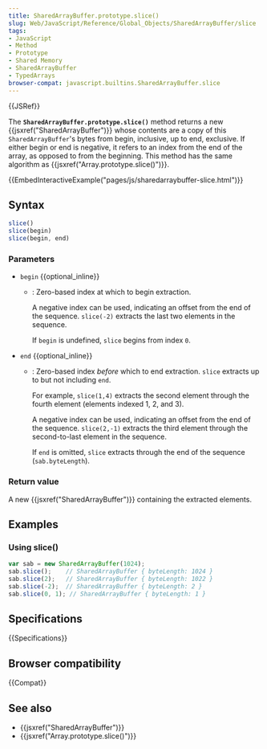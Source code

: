 ```yaml
---
title: SharedArrayBuffer.prototype.slice()
slug: Web/JavaScript/Reference/Global_Objects/SharedArrayBuffer/slice
tags:
- JavaScript
- Method
- Prototype
- Shared Memory
- SharedArrayBuffer
- TypedArrays
browser-compat: javascript.builtins.SharedArrayBuffer.slice
---
```

{{JSRef}}

The **`SharedArrayBuffer.prototype.slice()`** method returns a new
{{jsxref("SharedArrayBuffer")}} whose contents are a copy of this
`SharedArrayBuffer`'s bytes from begin, inclusive, up to end, exclusive. If
either begin or end is negative, it refers to an index from the end of the
array, as opposed to from the beginning. This method has the same algorithm as
{{jsxref("Array.prototype.slice()")}}.

{{EmbedInteractiveExample("pages/js/sharedarraybuffer-slice.html")}}

## Syntax

```js
slice()
slice(begin)
slice(begin, end)
```

### Parameters

- `begin` {{optional_inline}}

  - : Zero-based index at which to begin extraction.

    A negative index can be used, indicating an offset from the end of the
    sequence. `slice(-2)` extracts the last two elements in the sequence.

    If `begin` is undefined, `slice` begins from index `0`.

- `end` {{optional_inline}}

  - : Zero-based index _before_ which to end extraction. `slice` extracts up to
    but not including `end`.

    For example, `slice(1,4)` extracts the second element through the fourth
    element (elements indexed 1, 2, and 3).

    A negative index can be used, indicating an offset from the end of the
    sequence. `slice(2,-1)` extracts the third element through the
    second-to-last element in the sequence.

    If `end` is omitted, `slice` extracts through the end of the sequence
    (`sab.byteLength`).

### Return value

A new {{jsxref("SharedArrayBuffer")}} containing the extracted
elements.

## Examples

### Using slice()

```js
var sab = new SharedArrayBuffer(1024);
sab.slice();    // SharedArrayBuffer { byteLength: 1024 }
sab.slice(2);   // SharedArrayBuffer { byteLength: 1022 }
sab.slice(-2);  // SharedArrayBuffer { byteLength: 2 }
sab.slice(0, 1); // SharedArrayBuffer { byteLength: 1 }
```

## Specifications

{{Specifications}}

## Browser compatibility

{{Compat}}

## See also

- {{jsxref("SharedArrayBuffer")}}
- {{jsxref("Array.prototype.slice()")}}
